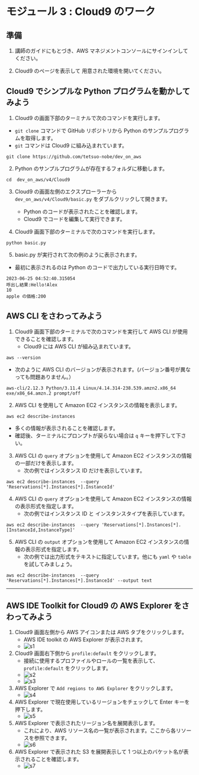# モジュール 3 : Cloud9 のワーク

## 準備

1. 講師のガイドにもとづき、AWS マネジメントコンソールにサインインしてください。

2. Cloud9 のページを表示して 用意された環境を開いてください。

## Cloud9 でシンプルな Python プログラムを動かしてみよう

1. Cloud9 の画面下部のターミナルで次のコマンドを実行します。
  - `git clone` コマンドで GitHub リポジトリから Python のサンプルプログラムを取得します。
  - `git` コマンドは Cloud9 に組み込まれています。
  ```
  git clone https://github.com/tetsuo-nobe/dev_on_aws
  ```

2. Python のサンプルプログラムが存在するフォルダに移動します。

  ```
  cd  dev_on_aws/v4/Cloud9
  ```

3. Cloud9 の画面左側のエクスプローラーから `dev_on_aws/v4/Cloud9/basic.py` をダブルクリックして開きます。
   - Python のコードが表示されたことを確認します。
   - Cloud9 でコードを編集して実行できます。

4. Cloud9 画面下部のターミナルで次のコマンドを実行します。
    
  ```
  python basic.py 
  ```
5. basic.py が実行されて次の例のように表示されます。
  - 最初に表示されるのは Python のコードで出力している実行日時です。
```
2023-06-25 04:52:40.315054
呼出し結果:Hello!Alex
10
apple の価格:200
```

## AWS CLI をさわってみよう

1. Cloud9 画面下部のターミナルで次のコマンドを実行して AWS CLI が使用できることを確認します。
   - Cloud9 には AWS CLI が組み込まれています。
  ```
  aws --version
  ```
   - 次のように AWS CLI のバージョンが表示されます。(バージョン番号が異なっても問題ありません。） 
  ```
  aws-cli/2.12.3 Python/3.11.4 Linux/4.14.314-238.539.amzn2.x86_64 exe/x86_64.amzn.2 prompt/off
  ```
2. AWS CLI を使用して Amazon EC2 インスタンスの情報を表示します。 

  ```
  aws ec2 describe-instances 
  ```
   - 多くの情報が表示されることを確認します。
   - 確認後、ターミナルにプロンプトが戻らない場合は `q` キーを押下して下さい。
     
3. AWS CLI の `query` オプションを使用して Amazon EC2 インスタンスの情報の一部だけを表示します。 
   - 次の例ではインスタンス ID だけを表示しています。
  ```
  aws ec2 describe-instances  --query 'Reservations[*].Instances[*].InstanceId' 
  ```

4. AWS CLI の `query` オプションを使用して Amazon EC2 インスタンスの情報の表示形式を指定します。 
   - 次の例ではインスタンス ID と インスタンスタイプを表示しています。
  ```
  aws ec2 describe-instances  --query 'Reservations[*].Instances[*].[InstanceId,InstanceType]' 
  ```

5. AWS CLI の `output` オプションを使用して Amazon EC2 インスタンスの情報の表示形式を指定します。 
   - 次の例では出力形式をテキストに指定しています。他にも `yaml` や `table` を試してみましょう。
  ```
  aws ec2 describe-instances  --query 'Reservations[*].Instances[*].InstanceId' --output text
  ```

---
## AWS IDE Toolkit for Cloud9 の AWS Explorer をさわってみよう

1. Cloud9 画面左側から AWS アイコンまたは AWS タブをクリックします。
   - AWS IDE toolkit の AWS Explorer が表示されます。
   - ![s1](https://dev.nobelabo.net/images/github/s1.png)
2. Cloud9 画面右下側から `profile:default` をクリックします。
   - 接続に使用するプロファイルやロールの一覧を表示して、`profile:default` をクリックします。
   - ![s2](https://dev.nobelabo.net/images/github/s2.png)
   - ![s3](https://dev.nobelabo.net/images/github/s3.png)
3. AWS Explorer で `Add regions to AWS Explorer` をクリックします。
   - ![s4](https://dev.nobelabo.net/images/github/s4.png)
4. AWS Explorer で現在使用しているリージョンをチェックして Enter キーを押下します。
   - ![s5](https://dev.nobelabo.net/images/github/s5.png)
6. AWS Explorer で表示されたリージョン名を展開表示します。
   - これにより、AWS リソース名の一覧が表示されます。ここから各リソースを参照できます。
   - ![s6](https://dev.nobelabo.net/images/github/s6.png)
7. AWS Explorer で表示された S3 を展開表示して 1 つ以上のバケット名が表示されることを確認します。
   - ![s7](https://dev.nobelabo.net/images/github/s7.png)

